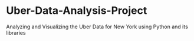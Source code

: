 # Uber-Data-Analysis-Project
Analyzing and Visualizing the Uber Data for New York using Python and its libraries 
